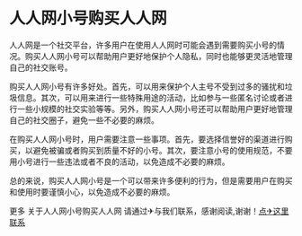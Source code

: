 # 人人网小号购买人人网

人人网是一个社交平台，许多用户在使用人人网时可能会遇到需要购买小号的情况。购买人人网小号可以帮助用户更好地保护个人隐私，同时也能够更灵活地管理自己的社交账号。

购买人人网小号有许多好处。首先，可以用来保护个人主号不受到过多的骚扰和垃圾信息。其次，可以用来进行一些特殊用途的活动，比如参与一些匿名讨论或者进行一些小规模的社交实验等等。另外，购买人人网小号还可以帮助用户更好地管理自己的社交圈子，避免一些不必要的麻烦。

在购买人人网小号时，用户需要注意一些事项。首先，要选择信誉好的渠道进行购买，以避免被骗或者购买到质量不好的小号。其次，要注意小号的使用规范，不要用小号进行一些违法或者不良的活动，以免造成不必要的麻烦。

总的来说，购买人人网小号是一个可以带来许多便利的行为，但是需要用户在购买和使用时要谨慎小心，以免造成不必要的麻烦。

更多 关于人人网小号购买人人网 请通过✈与我们联系，感谢阅读,谢谢！[点✈这里联系](https://1.k02.cc)